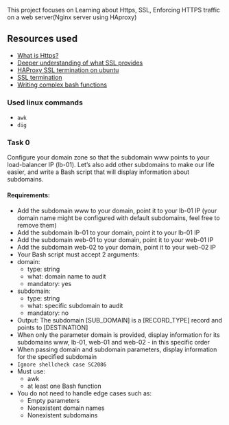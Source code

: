 This project focuses on Learning about Https, SSL, Enforcing HTTPS traffic on a web server(Nginx server using HAproxy)
## Resources used
* [What is Https?](https://www.instantssl.com/http-vs-https)
* [Deeper understanding of what SSL provides](https://www.sslshopper.com/why-ssl-the-purpose-of-using-ssl-certificates.html)
* [HAProxy SSL termination on ubuntu](https://devops.ionos.com/tutorials/install-and-configure-haproxy-load-balancer-on-ubuntu-1604/)
* [SSL termination](https://en.wikipedia.org/wiki/TLS_termination_proxy)
* [Writing complex bash functions](https://tldp.org/LDP/abs/html/complexfunct.html)
### Used linux commands
* `awk`
* `dig`


### Task 0
Configure your domain zone so that the subdomain www points to your load-balancer IP (lb-01). Let’s also add other subdomains to make our life easier, and write a Bash script that will display information about subdomains.

#### Requirements:

* Add the subdomain www to your domain, point it to your lb-01 IP (your domain name might be configured with default subdomains, feel free to remove them)
* Add the subdomain lb-01 to your domain, point it to your lb-01 IP
* Add the subdomain web-01 to your domain, point it to your web-01 IP
* Add the subdomain web-02 to your domain, point it to your web-02 IP
* Your Bash script must accept 2 arguments:
* domain:
	- type: string
	- what: domain name to audit
	- mandatory: yes
* subdomain:
	- type: string
	- what: specific subdomain to audit
	- mandatory: no
* Output: The subdomain [SUB_DOMAIN] is a [RECORD_TYPE] record and points to [DESTINATION]
* When only the parameter domain is provided, display information for its subdomains www, lb-01, web-01 and web-02 - in this specific order
* When passing domain and subdomain parameters, display information for the specified subdomain
* `Ignore shellcheck case SC2086`
* Must use:
	- awk
	- at least one Bash function
* You do not need to handle edge cases such as:
	- Empty parameters
	- Nonexistent domain names
	- Nonexistent subdomains
